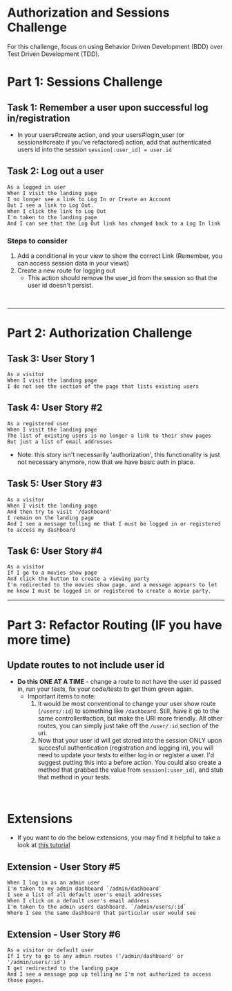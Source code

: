 # Authorization and Sessions Challenge
For this challenge, focus on using Behavior Driven Development (BDD) over Test Driven Development (TDD).  


# Part 1: Sessions Challenge 

## Task 1: Remember a user upon successful log in/registration
  * In your users#create action, and your users#login_user (or sessions#create if you've refactored) action, add that authenticated users id into the session `session[:user_id] = user.id`

## Task 2: Log out a user
  ```
  As a logged in user 
  When I visit the landing page
  I no longer see a link to Log In or Create an Account
  But I see a link to Log Out.
  When I click the link to Log Out
  I'm taken to the landing page
  And I can see that the Log Out link has changed back to a Log In link
  ```
  
  ### Steps to consider
  1. Add a conditional in your view to show the correct Link (Remember, you can access session data in your views)
  2. Create a new route for logging out
     - This action should remove the user_id from the session so that the user id doesn't persist.

<br>
<hr>

# Part 2: Authorization Challenge

## Task 3: User Story 1
```
As a visitor
When I visit the landing page
I do not see the section of the page that lists existing users
```

## Task 4: User Story #2
```
As a registered user
When I visit the landing page
The list of existing users is no longer a link to their show pages
But just a list of email addresses
```
* Note: this story isn't necessarily 'authorization', this functionality is just not necessary anymore, now that we have basic auth in place. 


## Task 5: User Story #3 
```
As a visitor
When I visit the landing page
And then try to visit '/dashboard'
I remain on the landing page
And I see a message telling me that I must be logged in or registered to access my dashboard
```

## Task 6: User Story #4
```
As a visitor
If I go to a movies show page 
And click the button to create a viewing party
I'm redirected to the movies show page, and a message appears to let me know I must be logged in or registered to create a movie party. 
```

<hr>

# Part 3: Refactor Routing (IF you have more time)

## Update routes to not include user id
  * **Do this ONE AT A TIME** - change a route to not have the user id passed in, run your tests, fix your code/tests to get them green again.
    * Important items to note: 
        1. It would be most conventional to change your user show route (`/users/:id`) to something like `/dashboard`. Still, have it go to the same controller#action, but make the URI more friendly. All other routes, you can simply just take off the `/user/:id` section of the uri. 
        2. Now that your user id will get stored into the session ONLY upon succesful authentication (registration and logging in), you will need to update your tests to either log in or register a user. I'd suggest putting this into a before action. You could also create a method that grabbed the value from `session[:user_id]`, and stub that method in your tests. 

<br>

# Extensions
* If you want to do the below extensions, you may find it helpful to take a look at [this tutorial](https://backend.turing.edu/module3/lessons/sessions_cookies_authorization#:~:text=Authorization%20%E2%80%93%20Are%20you%20ALLOWED%20to%20do%20that%3F%3F)


## Extension - User Story #5
```
When I log in as an admin user
I'm taken to my admin dashboard `/admin/dashboard`
I see a list of all default user's email addresses
When I click on a default user's email address
I'm taken to the admin users dashboard. `/admin/users/:id`
Where I see the same dashboard that particular user would see
```

## Extension - User Story #6
```
As a visitor or default user 
If I try to go to any admin routes ('/admin/dashboard' or '/admin/users/:id')
I get redirected to the landing page
And I see a message pop up telling me I'm not authorized to access those pages. 
```


